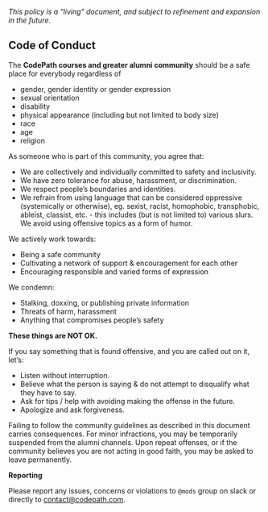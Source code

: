 *This policy is a "living" document, and subject to refinement and expansion in the future.*

## Code of Conduct

The **CodePath courses and greater alumni community** should be a safe place for everybody regardless of

- gender, gender identity or gender expression 
- sexual orientation
- disability
- physical appearance (including but not limited to body size)
- race
- age
- religion

As someone who is part of this community, you agree that:

* We are collectively and individually committed to safety and inclusivity.
* We have zero tolerance for abuse, harassment, or discrimination.
* We respect people’s boundaries and identities.
* We refrain from using language that can be considered oppressive (systemically or otherwise), eg. sexist, racist, homophobic, transphobic, ableist, classist, etc. - this includes (but is not limited to) various slurs.
We avoid using offensive topics as a form of humor.

We actively work towards:

* Being a safe community
* Cultivating a network of support & encouragement for each other
* Encouraging responsible and varied forms of expression

We condemn:

* Stalking, doxxing, or publishing private information
* Threats of harm, harassment
* Anything that compromises people’s safety

**These things are NOT OK.**

If you say something that is found offensive, and you are called out on it, let’s:

* Listen without interruption.
* Believe what the person is saying & do not attempt to disqualify what they have to say.
* Ask for tips / help with avoiding making the offense in the future.
* Apologize and ask forgiveness.

Failing to follow the community guidelines as described in this document carries consequences. For minor infractions, you may be temporarily suspended from the alumni channels. Upon repeat offenses, or if the community believes you are not acting in good faith, you may be asked to leave permanently. 

**Reporting**

Please report any issues, concerns or violations to `@mods` group on slack or directly to <contact@codepath.com>. 
